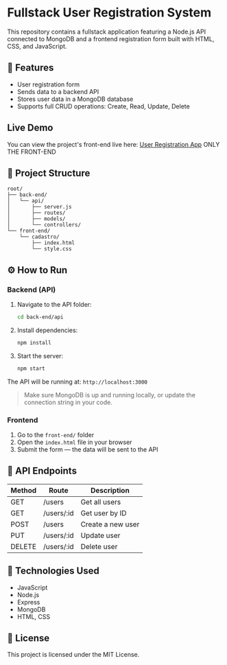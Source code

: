 # Fullstack User Registration System

This repository contains a fullstack application featuring a Node.js API connected to MongoDB and a frontend registration form built with HTML, CSS, and JavaScript.

## 🚀 Features

- User registration form  
- Sends data to a backend API  
- Stores user data in a MongoDB database  
- Supports full CRUD operations: Create, Read, Update, Delete  

## Live Demo

You can view the project's front-end live here: [User Registration App](https://regulusrk.github.io/user-registration-app/)
ONLY THE FRONT-END


## 📁 Project Structure

```
root/
├── back-end/
│   └── api/
│       ├── server.js
│       ├── routes/
│       ├── models/
│       └── controllers/
└── front-end/
    └── cadastro/
        ├── index.html
        └── style.css
```

## ⚙️ How to Run

### Backend (API)

1. Navigate to the API folder:
   ```bash
   cd back-end/api
   ```

2. Install dependencies:
   ```bash
   npm install
   ```

3. Start the server:
   ```bash
   npm start
   ```

The API will be running at: `http://localhost:3000`

> Make sure MongoDB is up and running locally, or update the connection string in your code.

### Frontend

1. Go to the `front-end/` folder  
2. Open the `index.html` file in your browser  
3. Submit the form — the data will be sent to the API  

## 🔄 API Endpoints

| Method | Route        | Description        |
|--------|--------------|--------------------|
| GET    | /users       | Get all users      |
| GET    | /users/:id   | Get user by ID     |
| POST   | /users       | Create a new user  |
| PUT    | /users/:id   | Update user        |
| DELETE | /users/:id   | Delete user        |

## 🧪 Technologies Used

- JavaScript
- Node.js  
- Express  
- MongoDB  
- HTML, CSS  

## 📝 License

This project is licensed under the MIT License.
